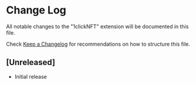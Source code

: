 # Change Log

All notable changes to the "1clickNFT" extension will be documented in this file.

Check [Keep a Changelog](http://keepachangelog.com/) for recommendations on how to structure this file.

## [Unreleased]

- Initial release